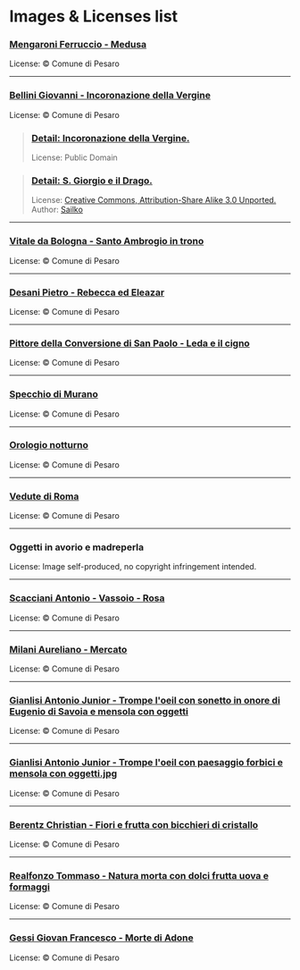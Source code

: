 # Images & Licenses list  

### [Mengaroni Ferruccio - Medusa](http://webapp.comune.pesaro.pu.it/scriptcase/app/pandora/treemenu/)
License: © Comune di Pesaro

---

### [Bellini Giovanni - Incoronazione della Vergine](http://webapp.comune.pesaro.pu.it/scriptcase/app/pandora/treemenu/)
License: © Comune di Pesaro

> ### [Detail: Incoronazione della Vergine.](https://commons.wikimedia.org/wiki/File:Pala_di_pesaro_02.jpg)
> License: Public Domain

> ### [Detail: S. Giorgio e il Drago.](https://commons.wikimedia.org/wiki/File:Bellini,_pala_di_pesaro_03_predella.JPG?uselang=it)
> License: [Creative Commons, Attribution-Share Alike 3.0 Unported.](https://creativecommons.org/licenses/by-sa/3.0/deed.en)
> Author: [Sailko](https://commons.wikimedia.org/wiki/User:Sailko)

---

### [Vitale da Bologna - Santo Ambrogio in trono](http://webapp.comune.pesaro.pu.it/scriptcase/app/pandora/treemenu/)
License: © Comune di Pesaro

---

### [Desani Pietro - Rebecca ed Eleazar](http://webapp.comune.pesaro.pu.it/scriptcase/app/pandora/treemenu/)
License: © Comune di Pesaro

---

### [Pittore della Conversione di San Paolo - Leda e il cigno](http://webapp.comune.pesaro.pu.it/scriptcase/app/pandora/treemenu/)
License: © Comune di Pesaro

---

### [Specchio di Murano](http://webapp.comune.pesaro.pu.it/scriptcase/app/pandora/treemenu/)
License: © Comune di Pesaro

---

### [Orologio notturno](http://webapp.comune.pesaro.pu.it/scriptcase/app/pandora/treemenu/)
License: © Comune di Pesaro

---

### [Vedute di Roma](http://webapp.comune.pesaro.pu.it/scriptcase/app/pandora/treemenu/)
License: © Comune di Pesaro

---

### Oggetti in avorio e madreperla
License: Image self-produced, no copyright infringement intended.

---

### [Scacciani Antonio - Vassoio - Rosa](http://webapp.comune.pesaro.pu.it/scriptcase/app/pandora/treemenu/)
License: © Comune di Pesaro

---

### [Milani Aureliano - Mercato](http://webapp.comune.pesaro.pu.it/scriptcase/app/pandora/treemenu/)
License: © Comune di Pesaro

---

### [Gianlisi Antonio Junior - Trompe l'oeil con sonetto in onore di Eugenio di Savoia e mensola con oggetti](http://webapp.comune.pesaro.pu.it/scriptcase/app/pandora/treemenu/)
License: © Comune di Pesaro

---

### [Gianlisi Antonio Junior - Trompe l'oeil con paesaggio forbici e mensola con oggetti.jpg](http://webapp.comune.pesaro.pu.it/scriptcase/app/pandora/treemenu/)
License: © Comune di Pesaro

---

### [Berentz Christian - Fiori e frutta con bicchieri di cristallo](http://webapp.comune.pesaro.pu.it/scriptcase/app/pandora/treemenu/)
License: © Comune di Pesaro

---

### [Realfonzo Tommaso - Natura morta con dolci frutta uova e formaggi](http://webapp.comune.pesaro.pu.it/scriptcase/app/pandora/treemenu/)
License: © Comune di Pesaro

---

### [Gessi Giovan Francesco - Morte di Adone](http://webapp.comune.pesaro.pu.it/scriptcase/app/pandora/treemenu/)
License: © Comune di Pesaro
